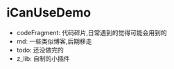 # iCanUseDemo


* codeFragment: 代码碎片,日常遇到的觉得可能会用到的
* md: 一些类似博客,后期移走
* todo: 还没做完的
* z_lib: 自制的小插件

